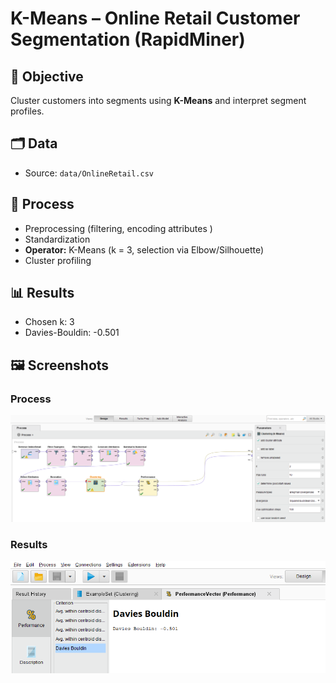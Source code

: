 # K-Means – Online Retail Customer Segmentation (RapidMiner)

## 🎯 Objective
Cluster customers into segments using **K-Means** and interpret segment profiles.

## 🗂 Data
- Source: `data/OnlineRetail.csv`

## 🔄 Process
- Preprocessing (filtering, encoding attributes )
- Standardization
- **Operator:** K-Means (k = 3, selection via Elbow/Silhouette)
- Cluster profiling

## 📊 Results
- Chosen k: 3  
- Davies-Bouldin: -0.501

## 🖼 Screenshots
### Process
![Process](./screenshots/retail_process.png)
### Results
![Results](./screenshots/davies_bouldin.png)
